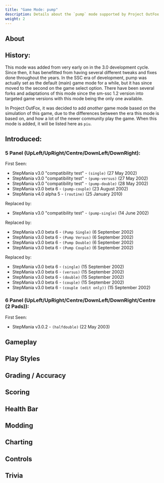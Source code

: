 ```yaml
---
title: "Game Mode: pump"
description: Details about the `pump` mode supported by Project OutFox.
weight: 2
---
```



<!--
insert picture of gameplay 
-->

## About

## History:

This mode was added from very early on in the 3.0 development cycle. Since then, it has benefitted from having several different tweaks and fixes done throughout the years. In the SSC era of development, pump was actually set as the default (main) game mode for a while, but it has since moved to the second on the game select option. There have been several forks and adaptations of this mode since the sm-ssc 1.2 version into targeted game versions with this mode being the only one available. 

In Project OutFox, it was decided to add _another_ game mode based on the simulation of this game, due to the differences between the era this mode is based on, and how a lot of the newer community play the game. When this mode is added, it will be listed here as ``piu``.

## Introduced:
### 5 Panel (UpLeft/UpRight/Centre/DownLeft/DownRight):

First Seen:
 * StepMania v3.0 "compatibility test" - ``(single)`` (27 May 2002)
 * StepMania v3.0 "compatibility test" - ``(pump-versus)`` (27 May 2002)
 * StepMania v3.0 "compatibility test" - ``(pump-double)`` (28 May 2002)
 * StepMania v3.0 beta 6 - ``(pump-couple)`` (23 August 2002)
 * StepMania v4.0 alpha 5 - ``(routine)`` (25 January 2010)

Replaced by:
 * StepMania v3.0 "compatibility test" - ``(pump-single)`` (14 June 2002)

Replaced by:
 * StepMania v3.0 beta 6 - ``(Pump Single)`` (6 September 2002) 
 * StepMania v3.0 beta 6 - ``(Pump Versus)`` (6 September 2002) 
 * StepMania v3.0 beta 6 - ``(Pump Double)`` (6 September 2002) 
 * StepMania v3.0 beta 6 - ``(Pump Couple)`` (6 September 2002)

Replaced by:
 * StepMania v3.0 beta 6 - ``(single)`` (15 September 2002)
 * StepMania v3.0 beta 6 - ``(versus)`` (15 September 2002)
 * StepMania v3.0 beta 6 - ``(double)`` (15 September 2002)
 * StepMania v3.0 beta 6 - ``(couple)`` (15 September 2002)
 * StepMania v3.0 beta 6 - ``(couple (edit only))`` (15 September 2002)


### 6 Panel (UpLeft/UpRight/Centre/DownLeft/DownRight/Centre (2 Pads)):
First Seen:
 * StepMania v3.0.2 - ``(halfdouble)`` (22 May 2003)



## Gameplay

## Play Styles

## Grading / Accuracy

## Scoring

## Health Bar

## Modding

## Charting

## Controls

## Trivia
